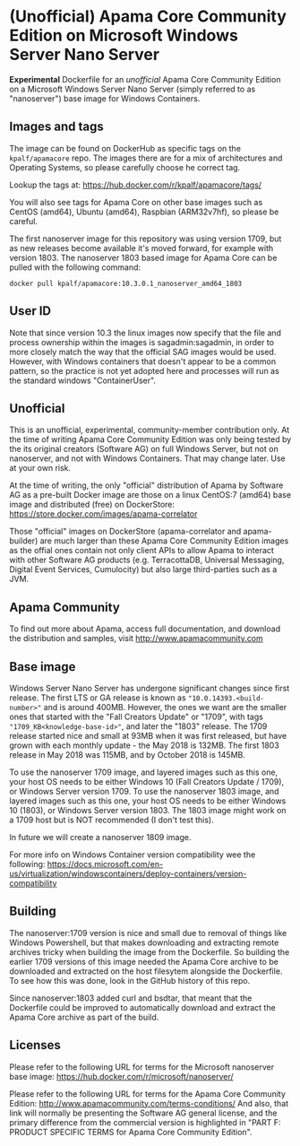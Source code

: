# (Unofficial) Apama Core Community Edition on Microsoft Windows Server Nano Server 
**Experimental** Dockerfile for an _unofficial_ Apama Core Community Edition on a Microsoft Windows Server Nano Server (simply referred to as "nanoserver") base image for Windows Containers.

## Images and tags
The image can be found on DockerHub as specific tags on the `kpalf/apamacore` repo.  The images there are for a mix of architectures and Operating Systems, so please carefully choose he correct tag.

Lookup the tags at: https://hub.docker.com/r/kpalf/apamacore/tags/

You will also see tags for Apama Core on other base images such as CentOS (amd64), Ubuntu (amd64), Raspbian (ARM32v7hf), so please be careful.

The first nanoserver image for this repository was using version 1709, but as new releases become available it's moved forward, for example with version 1803.
The nanoserver 1803 based image for Apama Core can be pulled with the following command:
```
docker pull kpalf/apamacore:10.3.0.1_nanoserver_amd64_1803
```

## User ID
Note that since version 10.3 the linux images now specify that the file and process ownership within the images is sagadmin:sagadmin, in order to more closely match the way that the official SAG images would be used.  However, with Windows containers that doesn't appear to be a common pattern, so the practice is not yet adopted here and processes will run as the standard windows "ContainerUser".

## Unofficial
This is an unofficial, experimental, community-member contribution only.  At the time of writing Apama Core Community Edition was only being tested by the its original creators (Software AG) on full Windows Server, but not on nanoserver, and not with Windows Containers.  That may change later.
Use at your own risk.

At the time of writing, the only "official" distribution of Apama by Software AG as a pre-built Docker image are those on a linux CentOS:7 (amd64) base image and distributed (free) on DockerStore: https://store.docker.com/images/apama-correlator

Those "official" images on DockerStore (apama-correlator and apama-builder) are much larger than these Apama Core Community Edition images as the offial ones contain not only client APIs to allow Apama to interact with other Software AG products (e.g. TerracottaDB, Universal Messaging, Digital Event Services, Cumulocity) but also large third-parties such as a JVM.

## Apama Community
To find out more about Apama, access full documentation, and download the distribution and samples, visit http://www.apamacommunity.com


## Base image
Windows Server Nano Server has undergone significant changes since first release.  The first LTS or GA release is known as `"10.0.14393.<build-number>"` and is around 400MB.
However, the ones we want are the smaller ones that started with the "Fall Creators Update" or "1709", with tags `"1709_KB<knowledge-base-id>"`, and later the "1803" release.  The 1709 release started nice and small at 93MB when it was first released, but have grown with each monthly update - the May 2018 is 132MB.  The first 1803 release in May 2018 was 115MB, and by October 2018 is 145MB.

To use the nanoserver 1709 image, and layered images such as this one, your host OS needs to be either Windows 10 (Fall Creators Update / 1709), or Windows Server version 1709.
To use the nanoserver 1803 image, and layered images such as this one, your host OS needs to be either Windows 10 (1803), or Windows Server version 1803.  The 1803 image might work on a 1709 host but is NOT recommended (I don't test this).

In future we will create a nanoserver 1809 image.

For more info on Windows Container version compatibility wee the following:
https://docs.microsoft.com/en-us/virtualization/windowscontainers/deploy-containers/version-compatibility


## Building
The nanoserver:1709 version is nice and small due to removal of things like Windows Powershell, but that makes downloading and extracting remote archives tricky when building the image from the Dockerfile. So building the earlier 1709 versions of this image needed the Apama Core archive to be downloaded and extracted on the host filesytem alongside the Dockerfile.  To see how this was done, look in the GitHub history of this repo.

Since nanoserver:1803 added curl and bsdtar, that meant that the Dockerfile could be improved to automatically download and extract the Apama Core archive as part of the build.

## Licenses
Please refer to the following URL for terms for the Microsoft nanoserver base image:
https://hub.docker.com/r/microsoft/nanoserver/

Please refer to the following URL for terms for the Apama Core Community Edition:
http://www.apamacommunity.com/terms-conditions/
And also, that link will normally be presenting the Software AG general license, and the primary difference from the commercial version is highlighted in "PART F: PRODUCT SPECIFIC TERMS for Apama Core Community Edition".

